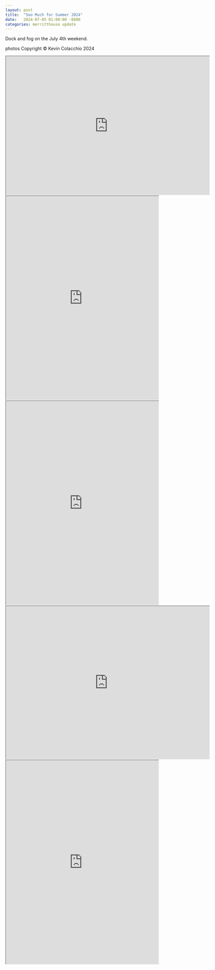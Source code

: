 ```yaml
---
layout: post
title:  "Soo Much for Summer 2024"
date:   2024-07-05 01:00:00 -0800
categories: merritthouse update
---
```


<p>Dock and fog on the July 4th weekend.</p>
<p>photos Copyright © Kevin Colacchio 2024</p>

<iframe src="https://drive.google.com/file/d/1koJ9qsYNNqafflk3CwSM9bvD_N669tBq/preview" width="640" height="435" allow="autoplay"></iframe>
<br>
<iframe src="https://drive.google.com/file/d/1Qw-GNj-8xD19463RpjXstMlBZl8fDKK_/preview" width="480" height="640" allow="autoplay"></iframe>
<br>
<iframe src="https://drive.google.com/file/d/14ck2OnAK8AZNCRwCutTrINsBRHkSlthP/preview" width="480" height="640" allow="autoplay"></iframe>
<br>
<iframe src="https://drive.google.com/file/d/1ldb-GnEkRhi75_QBqPftBj8aUjpHB2GM/preview" width="640" height="480" allow="autoplay"></iframe>
<br>
<iframe src="https://drive.google.com/file/d/1qn7N7mwLzILlVTy9xxyGFE-GPc2EekoX/preview" width="480" height="640" allow="autoplay"></iframe>

